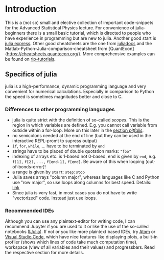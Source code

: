 # Introduction

This is a (not so) small and elective collection of important code-snippets for the Advanced Statistical Physics lecture. For convenience of julia-beginners there is a small basic tutorial, which is directed to people who have experience in programming but are new to julia. Another good start is [julia express](http://bogumilkaminski.pl/files/julia_express.pdf). Other good cheatsheets are the one from [juliadocs](https://juliadocs.github.io/Julia-Cheat-Sheet/) and the Matlab-Python-Julia-comparison-cheatsheet from [QuantEcon]{https://cheatsheets.quantecon.org/}. More comprehensive examples can be found on [rip-tutorials](https://riptutorial.com/julia-lang).

## Specifics of julia

julia is a high-performance, dynamic programming language and very convenient for numerical calculations. Especially in comparison to Python the speed is sometimes magnitudes better and close to C.

### Differences to other programming languages

- julia is quite strict with the definition of so-called *scopes*. This is the region in which variables are defined. E.g. you cannot call variable from outside within a for-loop. More on this later in the [section *pitfalls*](#sec:pitfalls).
- no semicolons needed at the end of line (but they can be used in the interactive REPL-promt to supress output)
- `if`, `for`, `while`, ... have to be terminated by `end`
- strings have to be placed of double quotation marks: `"foo"`
- indexing of arrays etc. is 1-based not 0-based, end is given by `end`, e.g. `f[1],` `f[2],` `...,` `f[end-1],` `f[end]`. Be aware of this when looping (out-of-bonds-error)!
- a range is given by `start:step:stop`
- Julia saves arrays "column major", whereas languages like C and Python use "row major", so use loops along columns for best speed. Details: [link](https://docs.julialang.org/en/v1/manual/performance-tips/#man-performance-column-major)
- Since julia is very fast, in most cases you do not have to write "vectorized" code. Instead just use loops.


### Recommended IDEs

Although you can use any plaintext-editor for writing code, I can recommend Jupyter if you are used to it or like the use of the so-called notebooks ([IJulia](https://github.com/JuliaLang/IJulia.jl)). If not or you like more plaintext based IDEs, try [Atom](http://docs.junolab.org/stable/man/installation/) or [Visual Studio Code](https://www.julia-vscode.org/), which have nice features like displaying plots, a built-in profiler (shows which lines of code take much computation time), workspace (view of all variables and their values) and progressbars. Read the respective section for more details.
